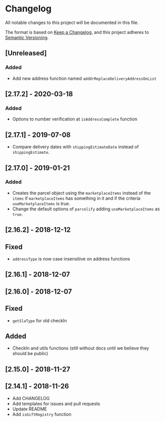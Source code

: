 # Changelog

All notable changes to this project will be documented in this file.

The format is based on [Keep a Changelog](https://keepachangelog.com/en/1.0.0/),
and this project adheres to [Semantic Versioning](https://semver.org/spec/v2.0.0.html).

## [Unreleased]
### Added
- Add new address function named `addOrReplaceDeliveryAddressOnList`

## [2.17.2] - 2020-03-18
### Added
- Options to number verification at `isAddressComplete` function

## [2.17.1] - 2019-07-08

- Compare delivery dates with `shippingEstimateDate` instead of `shippingEstimate`.

## [2.17.0] - 2019-01-21

### Added

- Creates the parcel object using the `marketplaceItems` instead of the `items` if `marketplaceItems` has something in it and if the criteria `useMarketplaceItems` is true.
- Change the default options of `parcelify` adding `useMarketplaceItems` as `true`.

## [2.16.2] - 2018-12-12

## Fixed

- `addressType` is now case insensitive on address functions

## [2.16.1] - 2018-12-07

## [2.16.0] - 2018-12-07

## Fixed

- `getSlaType` for old checkIn

## Added

- CheckIn and utils functions (still without docs until we believe they should be public)

## [2.15.0] - 2018-11-27

## [2.14.1] - 2018-11-26

- Add CHANGELOG
- Add templates for issues and pull requests
- Update README
- Add `isGiftRegistry` function
